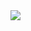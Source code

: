<img src="https://cdn.discordapp.com/attachments/1035948989536796743/1035996466868658266/banner.png">
